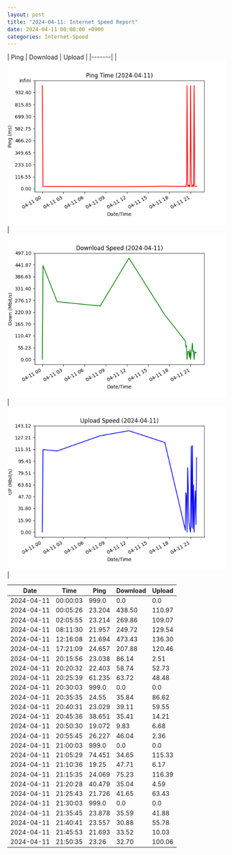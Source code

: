 ```yaml
---
layout: post
title: "2024-04-11: Internet Speed Report"
date: 2024-04-11 00:00:00 +0900
categories: Internet-Speed
---
```



| Ping | Download | Upload | 
|-------|
| ![Internet Speed Ping](/assets/2024-04-11-Internet-Speed/ping.png) | ![Internet Speed Download](/assets/2024-04-11-Internet-Speed/download.png) | ![Internet Speed Upload](/assets/2024-04-11-Internet-Speed/upload.png) |

| Date       | Time     | Ping   | Download  | Upload  |
|------------|----------|--------|-----------|---------|
| 2024-04-11 | 00:00:03 | 999.0 | 0.0 | 0.0 |
| 2024-04-11 | 00:05:26 | 23.204 | 438.50 | 110.97 |
| 2024-04-11 | 02:05:55 | 23.214 | 269.86 | 109.07 |
| 2024-04-11 | 08:11:30 | 21.957 | 249.72 | 129.54 |
| 2024-04-11 | 12:16:08 | 21.694 | 473.43 | 136.30 |
| 2024-04-11 | 17:21:09 | 24.657 | 207.88 | 120.46 |
| 2024-04-11 | 20:15:56 | 23.038 | 86.14 | 2.51 |
| 2024-04-11 | 20:20:32 | 22.403 | 58.74 | 52.73 |
| 2024-04-11 | 20:25:39 | 61.235 | 63.72 | 48.48 |
| 2024-04-11 | 20:30:03 | 999.0 | 0.0 | 0.0 |
| 2024-04-11 | 20:35:35 | 24.55 | 35.84 | 86.62 |
| 2024-04-11 | 20:40:31 | 23.029 | 39.11 | 59.55 |
| 2024-04-11 | 20:45:36 | 38.651 | 35.41 | 14.21 |
| 2024-04-11 | 20:50:30 | 19.072 | 9.83 | 6.68 |
| 2024-04-11 | 20:55:45 | 26.227 | 46.04 | 2.36 |
| 2024-04-11 | 21:00:03 | 999.0 | 0.0 | 0.0 |
| 2024-04-11 | 21:05:29 | 74.451 | 34.65 | 115.33 |
| 2024-04-11 | 21:10:36 | 19.25 | 47.71 | 6.17 |
| 2024-04-11 | 21:15:35 | 24.069 | 75.23 | 116.39 |
| 2024-04-11 | 21:20:28 | 40.479 | 35.04 | 4.59 |
| 2024-04-11 | 21:25:43 | 21.726 | 41.65 | 63.43 |
| 2024-04-11 | 21:30:03 | 999.0 | 0.0 | 0.0 |
| 2024-04-11 | 21:35:45 | 23.878 | 35.59 | 41.88 |
| 2024-04-11 | 21:40:41 | 23.557 | 30.88 | 55.78 |
| 2024-04-11 | 21:45:53 | 21.693 | 33.52 | 10.03 |
| 2024-04-11 | 21:50:35 | 23.26 | 32.70 | 100.06 |
